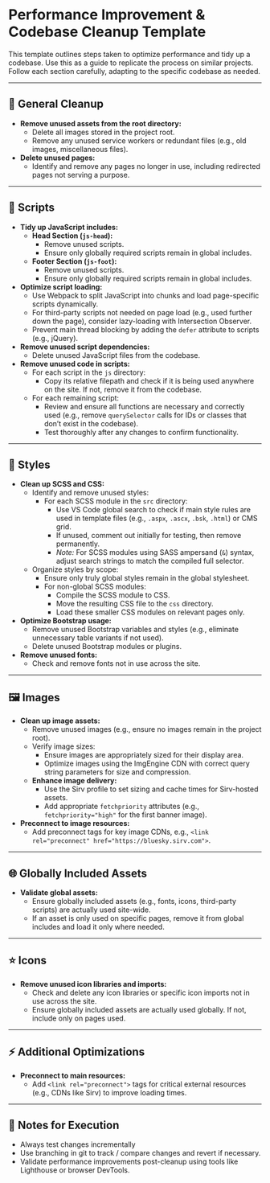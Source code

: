 # Performance Improvement & Codebase Cleanup Template

This template outlines steps taken to optimize performance and tidy up a codebase. Use this as a guide to replicate the process on similar projects. Follow each section carefully, adapting to the specific codebase as needed.

---

## 🧹 General Cleanup
- **Remove unused assets from the root directory:**
  - Delete all images stored in the project root.
  - Remove any unused service workers or redundant files (e.g., old images, miscellaneous files).
- **Delete unused pages:**
  - Identify and remove any pages no longer in use, including redirected pages not serving a purpose.

---

## 📜 Scripts
- **Tidy up JavaScript includes:**
  - **Head Section (`js-head`):**
    - Remove unused scripts.
    - Ensure only globally required scripts remain in global includes.
  - **Footer Section (`js-foot`):**
    - Remove unused scripts.
    - Ensure only globally required scripts remain in global includes.
- **Optimize script loading:**
  - Use Webpack to split JavaScript into chunks and load page-specific scripts dynamically.
  - For third-party scripts not needed on page load (e.g., used further down the page), consider lazy-loading with Intersection Observer.
  - Prevent main thread blocking by adding the `defer` attribute to scripts (e.g., jQuery).
- **Remove unused script dependencies:**
  - Delete unused JavaScript files from the codebase.
- **Remove unused code in scripts:**
  - For each script in the `js` directory:
    - Copy its relative filepath and check if it is being used anywhere on the site. If not, remove it from the codebase.
  - For each remaining script:
    - Review and ensure all functions are necessary and correctly used (e.g., remove `querySelector` calls for IDs or classes that don’t exist in the codebase).
    - Test thoroughly after any changes to confirm functionality.

---

## 🎨 Styles
- **Clean up SCSS and CSS:**
  - Identify and remove unused styles:
    - For each SCSS module in the `src` directory:
      - Use VS Code global search to check if main style rules are used in template files (e.g., `.aspx`, `.ascx`, `.bsk`, `.html`) or CMS grid.
      - If unused, comment out initially for testing, then remove permanently.
      - *Note:* For SCSS modules using SASS ampersand (`&`) syntax, adjust search strings to match the compiled full selector.
  - Organize styles by scope:
    - Ensure only truly global styles remain in the global stylesheet.
    - For non-global SCSS modules:
      - Compile the SCSS module to CSS.
      - Move the resulting CSS file to the `css` directory.
      - Load these smaller CSS modules on relevant pages only.
- **Optimize Bootstrap usage:**
  - Remove unused Bootstrap variables and styles (e.g., eliminate unnecessary table variants if not used).
  - Delete unused Bootstrap modules or plugins.
- **Remove unused fonts:**
  - Check and remove fonts not in use across the site.

---

## 🖼️ Images
- **Clean up image assets:**
  - Remove unused images (e.g., ensure no images remain in the project root).
  - Verify image sizes:
    - Ensure images are appropriately sized for their display area.
    - Optimize images using the ImgEngine CDN with correct query string parameters for size and compression.
  - **Enhance image delivery:**
    - Use the Sirv profile to set sizing and cache times for Sirv-hosted assets.
    - Add appropriate `fetchpriority` attributes (e.g., `fetchpriority="high"` for the first banner image).
- **Preconnect to image resources:**
  - Add preconnect tags for key image CDNs, e.g., `<link rel="preconnect" href="https://bluesky.sirv.com">`.

---

## 🌐 Globally Included Assets
- **Validate global assets:**
  - Ensure globally included assets (e.g., fonts, icons, third-party scripts) are actually used site-wide.
  - If an asset is only used on specific pages, remove it from global includes and load it only where needed.

---

## ⭐ Icons
- **Remove unused icon libraries and imports:**
  - Check and delete any icon libraries or specific icon imports not in use across the site.
  - Ensure globally included assets are actually used globally. If not, include only on pages used. 

---

## ⚡ Additional Optimizations
- **Preconnect to main resources:**
  - Add `<link rel="preconnect">` tags for critical external resources (e.g., CDNs like Sirv) to improve loading times.

---

## 📝 Notes for Execution
- Always test changes incrementally
- Use branching in git to track / compare changes and revert if necessary.
- Validate performance improvements post-cleanup using tools like Lighthouse or browser DevTools.
